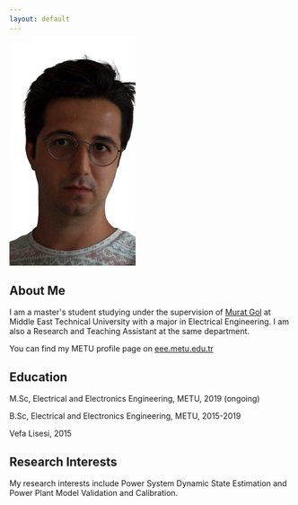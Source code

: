 ```yaml
---
layout: default
---
```

<img class="profile-picture" src="etki_removebg2.png">

## About Me

I am a master's student studying under the supervision of [Murat Gol](https://eee.metu.edu.tr/tr/personel/murat-gol) at Middle East Technical University with a major in Electrical Engineering. I am also a Research and Teaching Assistant at the same department.

You can find my METU profile page on [eee.metu.edu.tr](https://eee.metu.edu.tr/personel/etki-acilan)

## Education

M.Sc, Electrical and Electronics Engineering, METU, 2019 (ongoing)

B.Sc, Electrical and Electronics Engineering, METU, 2015-2019

Vefa Lisesi, 2015

## Research Interests

My research interests include Power System Dynamic State Estimation and Power Plant Model Validation and Calibration.



